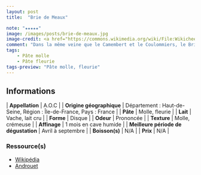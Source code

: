 ```yaml
---
layout: post
title:  "Brie de Meaux"

note: "★★★★★"
image: /images/posts/brie-de-meaux.jpg
image-credit: <a href="https://commons.wikimedia.org/wiki/File:Wikicheese_-_Brie_de_Meaux_-_20150515_-_022.jpg">Thesupermat</a>, <a href="https://creativecommons.org/licenses/by-sa/4.0">CC BY-SA 4.0</a>, via Wikimedia Commons
comment: "Dans la même veine que le Camembert et le Coulommiers, le Brie de Meaux est un peu plus fruité avec un goût également prononcé. Également très bon, le Brie truffé."
tags:
    - Pâte molle
    - Pâte fleurie
tags-preview: "Pâte molle, fleurie"
---
```


## Informations

| **Appellation** | A.O.C |
| **Origine géographique** | Département : Haut-de-Seine, Région : Île-de-France, Pays : France   |
| **Pâte** | Molle, fleurie |
| **Lait** | Vache, lait cru |
| **Forme** | Disque |
| **Odeur** | Prononcée |
| **Texture** | Molle, crémeuse |
| **Affinage** | 1 mois en cave humide |
| **Meilleure période de dégustation** | Avril à septembre |
| **Boisson(s)** | N/A |
| **Prix** | N/A |

### Ressource(s)
* [Wikipédia](https://fr.wikipedia.org/wiki/Brie_de_Meaux)
* [Androuet](https://androuet.com/Brie-de-Meaux-123.html)